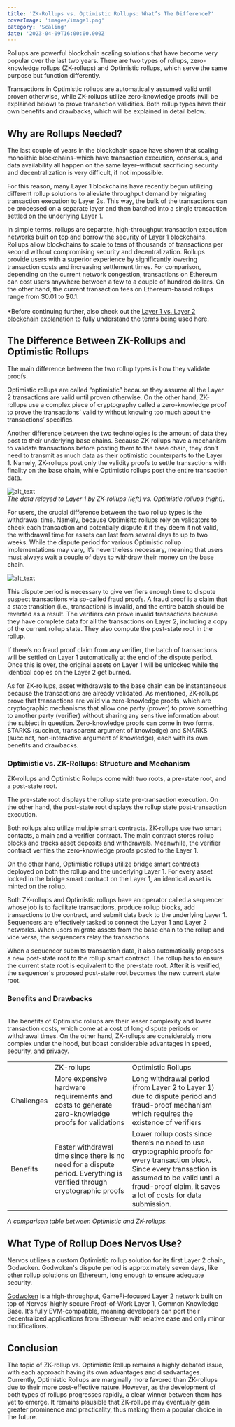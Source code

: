 ```yaml
---
title: 'ZK-Rollups vs. Optimistic Rollups: What’s The Difference?'
coverImage: 'images/image1.png'
category: 'Scaling'
date: '2023-04-09T16:00:00.000Z'
---
```


Rollups are powerful blockchain scaling solutions that have become very popular over the last two years. There are two types of rollups, zero-knowledge rollups (ZK-rollups) and Optimistic rollups, which serve the same purpose but function differently.

Transactions in Optimistic rollups are automatically assumed valid until proven otherwise, while ZK-rollups utilize zero-knowledge proofs (will be explained below) to prove transaction validities. Both rollup types have their own benefits and drawbacks, which will be explained in detail below.

## Why are Rollups Needed?

The last couple of years in the blockchain space have shown that scaling monolithic blockchains–which have transaction execution, consensus, and data availability all happen on the same layer–without sacrificing security and decentralization is very difficult, if not impossible.

For this reason, many Layer 1 blockchains have recently begun utilizing different rollup solutions to alleviate throughput demand by migrating transaction execution to Layer 2s. This way, the bulk of the transactions can be processed on a separate layer and then batched into a single transaction settled on the underlying Layer 1.

In simple terms, rollups are separate, high-throughput transaction execution networks built on top and borrow the security of Layer 1 blockchains. Rollups allow blockchains to scale to tens of thousands of transactions per second without compromising security and decentralization. Rollups provide users with a superior experience by significantly lowering transaction costs and increasing settlement times. For comparison, depending on the current network congestion, transactions on Ethereum can cost users anywhere between a few to a couple of hundred dollars. On the other hand, the current transaction fees on Ethereum-based rollups range from $0.01 to $0.1. \
 \
\*Before continuing further, also check out the [Layer 1 vs. Layer 2 blockchain](https://www.nervos.org/knowledge-base/layer_1_vs_layer_2) explanation to fully understand the terms being used here.

## The Difference Between ZK-Rollups and Optimistic Rollups

The main difference between the two rollup types is how they validate proofs.

Optimistic rollups are called “optimistic” because they assume all the Layer 2 transactions are valid until proven otherwise. On the other hand, ZK-rollups use a complex piece of cryptography called a zero-knowledge proof to prove the transactions’ validity without knowing too much about the transactions’ specifics.

Another difference between the two technologies is the amount of data they post to their underlying base chains. Because ZK-rollups have a mechanism to validate transactions before posting them to the base chain, they don’t need to transmit as much data as their optimistic counterparts to the Layer 1. Namely, ZK-rollups post only the validity proofs to settle transactions with finality on the base chain, while Optimistic rollups post the entire transaction data.

![alt_text](images/image2.png 'image_tooltip')
\
_The data relayed to Layer 1 by ZK-rollups (left) vs. Optimistic rollups (right)._

For users, the crucial difference between the two rollup types is the withdrawal time. Namely, because Optimisitc rollups rely on validators to check each transaction and potentially dispute it if they deem it not valid, the withdrawal time for assets can last from several days to up to two weeks. While the dispute period for various Optimistic rollup implementations may vary, it’s nevertheless necessary, meaning that users must always wait a couple of days to withdraw their money on the base chain.

![alt_text](images/image3.png 'image_tooltip')

This dispute period is necessary to give verifiers enough time to dispute suspect transactions via so-called fraud proofs. A fraud proof is a claim that a state transition (i.e., transaction) is invalid, and the entire batch should be reverted as a result. The verifiers can prove invalid transactions because they have complete data for all the transactions on Layer 2, including a copy of the current rollup state. They also compute the post-state root in the rollup.

If there’s no fraud proof claim from any verifier, the batch of transactions will be settled on Layer 1 automatically at the end of the dispute period. Once this is over, the original assets on Layer 1 will be unlocked while the identical copies on the Layer 2 get burned.

As for ZK-rollups, asset withdrawals to the base chain can be instantaneous because the transactions are already validated. As mentioned, ZK-rollups prove that transactions are valid via zero-knowledge proofs, which are cryptographic mechanisms that allow one party (prover) to prove something to another party (verifier) without sharing any sensitive information about the subject in question. Zero-knowledge proofs can come in two forms, STARKS (succinct, transparent argument of knowledge) and SNARKS (succinct, non-interactive argument of knowledge), each with its own benefits and drawbacks.

### Optimistic vs. ZK-Rollups: Structure and Mechanism

ZK-rollups and Optimistic Rollups come with two roots, a pre-state root, and a post-state root.

The pre-state root displays the rollup state pre-transaction execution. On the other hand, the post-state root displays the rollup state post-transaction execution.

Both rollups also utilize multiple smart contracts. ZK-rollups use two smart contacts, a main and a verifier contract. The main contract stores rollup blocks and tracks asset deposits and withdrawals. Meanwhile, the verifier contract verifies the zero-knowledge proofs posted to the Layer 1.

On the other hand, Optimistic rollups utilize bridge smart contracts deployed on both the rollup and the underlying Layer 1. For every asset locked in the bridge smart contract on the Layer 1, an identical asset is minted on the rollup.

Both ZK-rollups and Optimistic rollups have an operator called a sequencer whose job is to facilitate transactions, produce rollup blocks, add transactions to the contract, and submit data back to the underlying Layer 1. Sequencers are effectively tasked to connect the Layer 1 and Layer 2 networks. When users migrate assets from the base chain to the rollup and vice versa, the sequencers relay the transactions.

When a sequencer submits transaction data, it also automatically proposes a new post-state root to the rollup smart contract. The rollup has to ensure the current state root is equivalent to the pre-state root. After it is verified, the sequencer's proposed post-state root becomes the new current state root.

### Benefits and Drawbacks

\
The benefits of Optimistic rollups are their lesser complexity and lower transaction costs, which come at a cost of long dispute periods or withdrawal times. On the other hand, ZK-rollups are considerably more complex under the hood, but boast considerable advantages in speed, security, and privacy.

<table>
  <tr>
   <td>
   </td>
   <td>ZK-rollups
   </td>
   <td>Optimistic Rollups
   </td>
  </tr>
  <tr>
   <td>Challenges
   </td>
   <td>More expensive hardware requirements and costs to generate zero-knowledge proofs for validations
   </td>
   <td>Long withdrawal period (from Layer 2 to Layer 1) due to dispute period and fraud-proof mechanism which requires the existence of verifiers
   </td>
  </tr>
  <tr>
   <td>Benefits
   </td>
   <td>Faster withdrawal time since there is no need for a dispute period. Everything is verified through cryptographic proofs
   </td>
   <td>Lower rollup costs since there’s no need to use cryptographic proofs for every transaction block. Since every transaction is assumed to be valid until a fraud-proof claim, it saves a lot of costs for data submission.
   </td>
  </tr>
</table>

_A comparison table between Optimistic and ZK-rollups._

## What Type of Rollup Does Nervos Use? 

Nervos utilizes a custom Optimistic rollup solution for its first Layer 2 chain, Godwoken. Godwoken's dispute period is approximately seven days, like other rollup solutions on Ethereum, long enough to ensure adequate security.

[Godwoken](https://www.nervos.org/godwoken) is a high-throughput, GameFi-focused Layer 2 network built on top of Nervos’ highly secure Proof-of-Work Layer 1, Common Knowledge Base. It’s fully EVM-compatible, meaning developers can port their decentralized applications from Ethereum with relative ease and only minor modifications.

## Conclusion

The topic of ZK-rollup vs. Optimistic Rollup remains a highly debated issue, with each approach having its own advantages and disadvantages. Currently, Optimistic Rollups are marginally more favored than ZK-rollups due to their more cost-effective nature. However, as the development of both types of rollups progresses rapidly, a clear winner between them has yet to emerge. It remains plausible that ZK-rollups may eventually gain greater prominence and practicality, thus making them a popular choice in the future.
